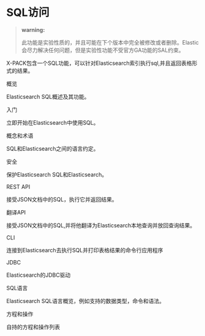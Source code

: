 # SQL访问

> **warning:**
>
> 此功能是实验性质的，并且可能在下个版本中完全被修改或者删除。Elastic会尽力解决任何问题，但是实验性功能不受官方GA功能的SAL约束。

X-PACK包含一个SQL功能，可以针对Elasticsearch索引执行sql,并且返回表格形式的结果。

概览

Elasticsearch SQL概述及其功能。

入门

立即开始在Elasticsearch中使用SQL。

概念和术语

SQL和Elasticsearch之间的语言约定。

安全

保护Elasticsearch SQL和Elasticsearch。

REST API

接受JSON文档中的SQL，执行它并返回结果。

翻译API

接受JSON文档中的SQL,并将他翻译为Elasticsearch本地查询并放回查询结果。

CLI

连接到Elasticsearch去执行SQL并打印表格结果的命令行应用程序

JDBC

Elasticsearch的JDBC驱动

SQL语言

Elasticsearch SQL语言概览，例如支持的数据类型，命令和语法。

方程和操作

自持的方程和操作列表



